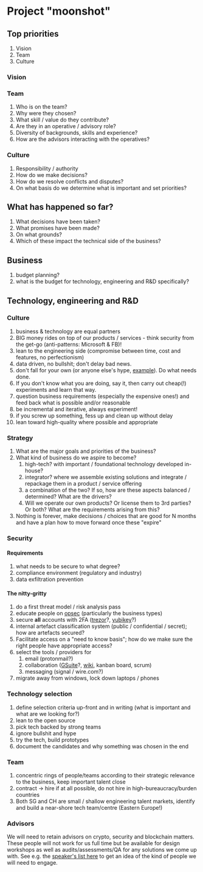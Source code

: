 # Project "moonshot"

## Top priorities
 1. Vision
 1. Team
 1. Culture

### Vision

### Team
 1. Who is on the team?
 1. Why were they chosen?
 1. What skill / value do they contribute?
 1. Are they in an operative / advisory role?
 1. Diversity of backgrounds, skills and experience?
 1. How are the advisors interacting with the operatives?

### Culture
 1. Responsibility / authority
 1. How do we make decisions? 
 1. How do we resolve conflicts and disputes?
 1. On what basis do we determine what is important and set priorities?

## What has happened so far?
 1. What decisions have been taken?
 1. What promises have been made?
 1. On what grounds?
 1. Which of these impact the technical side of the business?

## Business

 1. budget planning?
 1. what is the budget for technology, engineering and R&D specifically?

## Technology, engineering and R&D

### Culture

 1. business & technology are equal partners
 1. BIG money rides on top of our products / services - think security from the get-go (anti-patterns: Microsoft & FB)!
 1. lean to the engineering side (compromise between time, cost and features, no perfectionism)
 1. data driven, no bullshit; don't delay bad news.
 1. don't fall for your own (or anyone else's hype, [example](https://cointelegraph.com/news/we-dont-need-blockchain-r3-consortium-after-59-million-research)). Do what needs done.
 1. If you don't know what you are doing, say it, then carry out cheap(!) experiments and learn that way.
 1. question business requirements (especially the expensive ones!) and feed back what is possible and/or reasonable
 1. be incremental and iterative, always experiment!
 1. if you screw up something, fess up and clean up without delay
 1. lean toward high-quality where possible and appropriate

### Strategy 

 1. What are the major goals and priorities of the business?
 1. What kind of business do we aspire to become?
    1. high-tech? with important / foundational technology developed in-house?
    1. integrator? where we assemble existing solutions and integrate / repackage them in a product / service offering
    1. a combination of the two? If so, how are these aspects balanced / determined? What are the drivers?
    1. Will we operate our own products? Or license them to 3rd parties? Or both? What are the requirements arising from this?
 1. Nothing is forever, make decisions / choices that are good for N months and have a plan how to move forward once these "expire"

### Security

#### Requirements
 1. what needs to be secure to what degree?
 1. compliance environment (regulatory and industry)
 1. data exfiltration prevention

#### The nitty-gritty

 1. do a first threat model / risk analysis pass
 1. educate people on [opsec](https://www.tripwire.com/state-of-security/security-data-protection/opsec-everyone-not-just-people-something-hide/) (particularly the business types)
 1. secure **all** accounts with 2FA ([trezor](https://doc.satoshilabs.com/trezor-user/u2f.html)?, [yubikey](https://www.yubico.com/product/yubikey-neo/)?)
 1. internal artefact classification system (public / confidential / secret); how are artefacts secured?
 1. Facilitate access on a "need to know basis"; how do we make sure the right people have appropriate access?
 1. select the tools / providers for
    1. email (protonmail?)
    1. collaboration ([GSuite](https://gsuite.google.com/together/?user-benefits_activeEl=tab-connect)?, [wiki](https://www.atlassian.com/software/confluence), kanban board, scrum)
    1. messaging (signal / wire.com?)
 1. migrate away from windows, lock down laptops / phones

### Technology selection

 1. define selection criteria up-front and in writing (what is important and what are we looking for?)
 1. lean to the open source
 1. pick tech backed by strong teams
 1. ignore bullshit and hype
 1. try the tech, build prototypes
 1. document the candidates and why something was chosen in the end

### Team

 1. concentric rings of people/teams according to their strategic relevance to the business, keep important talent close
 1. contract -> hire if at all possible, do not hire in high-bureaucracy/burden countries
 1. Both SG and CH are small / shallow engineering talent markets, identify and build a near-shore tech team/centre (Eastern Europe!)

### Advisors

We will need to retain advisors on crypto, security and blockchain matters. These people will not work for us full time but be available for design workshops as well as audits/assessments/QA for any solutions we come up with. See e.g. the [speaker's list here](https://binarydistrict.com/courses/master-workshop-off-the-chain/) to get an idea of the kind of people we will need to engage.
